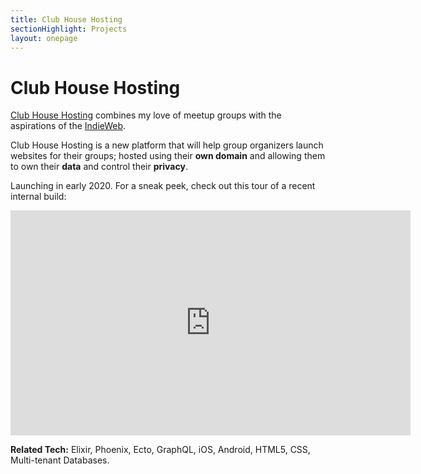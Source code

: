 ```yaml
---
title: Club House Hosting
sectionHighlight: Projects
layout: onepage
---
```


# Club House Hosting

[Club House Hosting](http://clubhouse.host/) combines my love of meetup groups with the aspirations of the [IndieWeb](https://indieweb.org/IndieWeb). 

Club House Hosting is a new platform that will help group organizers launch websites for their groups; hosted using their **own domain** and allowing them to own their **data** and control their **privacy**.

Launching in early 2020. For a sneak peek, check out this tour of a recent internal build:

<iframe src="https://player.vimeo.com/video/375320040" width="640" height="360" frameborder="0" allow="autoplay; fullscreen" allowfullscreen></iframe>

**Related Tech:** Elixir, Phoenix, Ecto, GraphQL, iOS, Android, HTML5, CSS, Multi-tenant Databases.